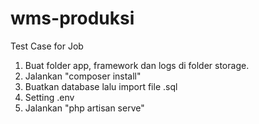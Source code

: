 # wms-produksi
Test Case for Job

1. Buat folder app, framework dan logs di folder storage.
2. Jalankan "composer install"
3. Buatkan database lalu import file .sql
4. Setting .env
5. Jalankan "php artisan serve"
